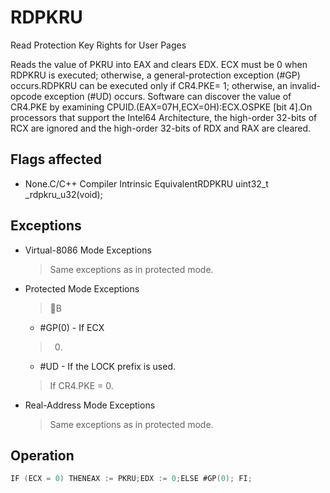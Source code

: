 # RDPKRU

Read Protection Key Rights for User Pages

Reads the value of PKRU into EAX and clears EDX.
ECX must be 0 when RDPKRU is executed; otherwise, a general-protection exception (#GP) occurs.RDPKRU can be executed only if CR4.PKE= 1; otherwise, an invalid-opcode exception (#UD) occurs.
Software can discover the value of CR4.PKE by examining CPUID.(EAX=07H,ECX=0H):ECX.OSPKE [bit 4].On processors that support the Intel64 Architecture, the high-order 32-bits of RCX are ignored and the high-order 32-bits of RDX and RAX are cleared.

## Flags affected

- None.C/C++ Compiler Intrinsic EquivalentRDPKRU uint32_t _rdpkru_u32(void);

## Exceptions

- Virtual-8086 Mode Exceptions
  > Same exceptions as in protected mode.
- Protected Mode Exceptions
  > B
  - #GP(0) - If ECX
  >  0. 
  - #UD - If the LOCK prefix is used.
  > If CR4.PKE = 0.
- Real-Address Mode Exceptions
  > Same exceptions as in protected mode.

## Operation

```C
IF (ECX = 0) THENEAX := PKRU;EDX := 0;ELSE #GP(0); FI;
```

